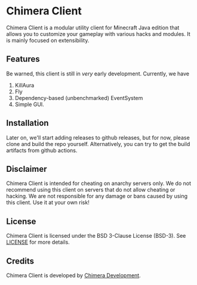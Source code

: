 # Chimera Client

Chimera Client is a modular utility client for Minecraft Java edition that allows you to customize your gameplay with various hacks and modules. It is mainly focused on extensibility. 

## Features

Be warned, this client is still in *very* early development.
Currently, we have
 1. KillAura
 2. Fly
 3. Dependency-based (unbenchmarked) EventSystem
 4. Simple GUI. 

## Installation

Later on, we'll start adding releases to github releases, but for now, please clone and build the repo yourself.
Alternatively, you can try to get the build artifacts from github actions.

## Disclaimer

Chimera Client is intended for cheating on anarchy servers only. We do not recommend using this client on servers that do not allow cheating or hacking. We are not responsible for any damage or bans caused by using this client. Use it at your own risk!

## License

Chimera Client is licensed under the BSD 3-Clause License (BSD-3). See [LICENSE](https://github.com/Chimera-Development/chimera-client/blob/master/LICENSE) for more details.

## Credits

Chimera Client is developed by [Chimera Development](https://github.com/Chimera-Development).

